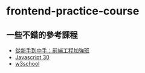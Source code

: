 # frontend-practice-course

## 一些不錯的參考課程
* [從新手到中手：前端工程加強班](https://github.com/aszx87410/frontend-intermediate-course)
* [Javascript 30](https://javascript30.com/)
* [w3school](https://www.w3schools.com/)
